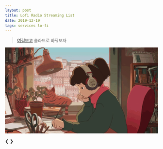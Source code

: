 ```yaml
---
layout: post
title: Lofi Radio Streaming List
date: 2019-12-19
tags: services lo-fi
---
```


> [여길보고](https://www.w3schools.com/howto/howto_js_slideshow.asp) 슬라드로 바꿔보자

![lo-fi image](/assets/images/posts/2019-12-19-test-html5-audio.gif)

<script>

require(['jquery', 'slideshow'], ($, slideshow) => {
  const id = 0;
  const thumbnail = 1;
  const sourceSrc = 2;
  const sourceType = 3;
  let audios = [
    [
      "hyades.shoutca.st",
      "https://cdn-profiles.tunein.com/s288329/images/logoq.jpg?t=636294",
      "http://hyades.shoutca.st:8043/autodj",
      "audio/mpeg",
    ],
    [
      "tunein_com_Now_Playing_s290316",
      "https://cdn-profiles.tunein.com/s290316/images/logoq.jpg?t=151378",
      "http://listen.shoutcast.com/freshsndgold",
      "audio/mpeg",
    ],
    [
      "radio_net_lautfm_lofi",
      "https://static.radio.net/inc/v2/images/avatars/station_avatar.gif",
      "https://stream.laut.fm/lofi?ref=radiode",
      "audio/mpeg",
    ],
  ];

  for(let audioKey in audios) {
    var id = util.genID();
    var $clone = $('#template').clone();
    $clone.css('display', 'block');
    $clone.attr('id', id);
    $clone.find('[name=sequence]').html('' + (audioKey+1) + '/' + audios.length);
    $clone.find('[name=thumbnail]').attr('src', audios[audioKey][thumbnail]);
    $clone.find('[name=caption]').html(audios[audioKey][id]);
    $clone.find('[name=audiosrc]').attr('src', audios[audioKey][sourceSrc]);
    $clone.find('[name=audiosrc]').attr('type', audios[audioKey][sourceType]);
    $('#slideshow-container').prepend($clone);
  }
}); //end of require(['jquery', 'slideshow']
</script>

<div id="audiobox"></div>

<div class="slideshow-container">
  <!-- contents -->
  <!-- Next and previous buttons -->
  <a class="prev" onclick="plusSlides(-1)">&#10094;</a>
  <a class="next" onclick="plusSlides(1)">&#10095;</a>
</div>
<br>

<!-- The dots/circles -->
<div style="text-align:center">
  <span class="dot" onclick="currentSlide(1)"></span>
  <span class="dot" onclick="currentSlide(2)"></span>
  <span class="dot" onclick="currentSlide(3)"></span>
</div>


<!-- Full-width images with number and caption text -->
<div id="template" class="mySlides fade" style="display:none;">
  <div name="sequence" class="numbertext"></div>
  <img name="thumbnail" src="#" style="width:150px; height:150px; border-radius:50%; vertical-align:middle;"/>
  <div name="caption" class="text"></div>
  <audio controls loop style="display:none;">
    <source name="audiosrc" src="#" type="#">
    Your browser does not support the audio element.
  </audio>
</div>
